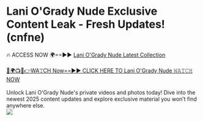 # Lani O'Grady Nude Exclusive Content Leak - Fresh Updates! (cnfne)

🔥 ACCESS NOW 🌍==►► <a href="https://tinyurl.com/yc657z5k" rel="nofollow">Lani O'Grady Nude Latest Collection</a>
<br><br>
[🔴🌍📺📱👉WA𝚃CH Now==►► CLICK HERE TO Lani O'Grady Nude 𝚆𝙰𝚃𝙲𝙷 NOW](https://tinyurl.com/yc657z5k)
<br><br>
Unlock Lani O'Grady Nude's private videos and photos today! Dive into the newest 2025 content updates and explore exclusive material you won’t find anywhere else.
<br>
<a href="https://tinyurl.com/yc657z5k" rel="nofollow" data-target="animated-image.originalLink"><img src="https://camo.githubusercontent.com/8a4f000d20f83aca3bf7ec5f350d767afa0574a8a352519fd8cfa583a6f93a33/68747470733a2f2f692e696d6775722e636f6d2f644a486b345a712e676966" data-canonical-src="https://i.imgur.com/dJHk4Zq.gif" style="max-width: 100%; display: inline-block;" data-target="animated-image.originalImage"></a>
<br>
